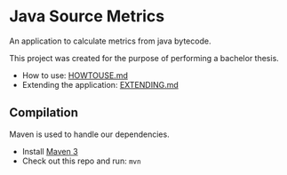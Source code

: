 Java Source Metrics
===================

An application to calculate metrics from java bytecode. 

This project was created for the purpose of performing a bachelor thesis.

* How to use: [HOWTOUSE.md](https://github.com/Kiskae/Java-Source-Metrics/blob/master/HOWTOUSE.md)
* Extending the application: [EXTENDING.md](https://github.com/Kiskae/Java-Source-Metrics/blob/master/EXTENDING.md)

Compilation
-----------

Maven is used to handle our dependencies.

* Install [Maven 3](http://maven.apache.org/download.html)
* Check out this repo and run: `mvn`

